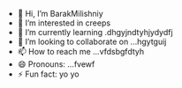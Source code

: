 - 👋 Hi, I’m BarakMilishniy
- 👀 I’m interested in creeps
- 🌱 I’m currently learning .dhgyjndtyhjydydfj
- 💞️ I’m looking to collaborate on ...hgytguij
- 📫 How to reach me ...vfdsbgfdtyh
- 😄 Pronouns: ...fvewf
- ⚡ Fun fact: yo yo 
<!--
BarakMilishniy/BarakMilishniy is a ✨ special ✨ repository because its `README.md` (this file) appears on your GitHub profile.
You can click the Preview link to take a look at your changes.
--
